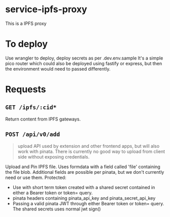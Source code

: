 # service-ipfs-proxy

This is a IPFS proxy

# To deploy

Use wrangler to deploy, deploy secrets as per .dev.env.sample
It's a simple pico router which could also be deployed using fastify or
express, but then the environment would need to passed differently.

# Requests

## `GET /ipfs/:cid*`

Return content from IPFS gateways.

## `POST /api/v0/add`

> upload API used by extension and other frontend apps, but will also work with pinata. There is currently no good way to upload from client side without exposing credentials.

Upload and Pin IPFS file. Uses formdata with a field called 'file' containing the file blob.
Additional fields are possible per pinata, but we don't currently need or use them.
Protected:

- Use with short term token created with a shared secret contained in either a Bearer token or token= query.
- pinata headers containing pinata_api_key and pinata_secret_api_key
- Passing a valid pinata JWT through either Bearer token or token= query.
  The shared secrets uses normal jwt sign()
